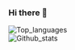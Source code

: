 ### Hi there 👋

![Top_languages](https://github-readme-stats.vercel.app/api/top-langs/?username=judaaaron&layout=compact&langs_count=8&theme=dracula)
<br>
![Github_stats](https://github-readme-stats.vercel.app/api?username=judaaaron&show_icons=true&theme=dracula)
<!--
**judaaaron/judaaaron** is a ✨ _special_ ✨ repository because its `README.md` (this file) appears on your GitHub profile.

Here are some ideas to get you started:

- 🔭 I’m currently working on ...
- 🌱 I’m currently learning ...
- 👯 I’m looking to collaborate on ...
- 🤔 I’m looking for help with ...
- 💬 Ask me about ...
- 📫 How to reach me: ...
- 😄 Pronouns: ...
- ⚡ Fun fact: ...
-->

